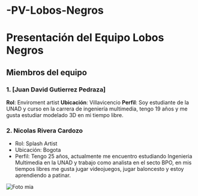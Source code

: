 # -PV-Lobos-Negros
# Presentación del Equipo Lobos Negros

## Miembros del equipo

### 1. [Juan David Gutierrez Pedraza]
**Rol**: Enviroment artist 
**Ubicación**: Villavicencio 
**Perfil**: Soy estudiante de la UNAD y curso en la carrera de ingeniería multimedia, tengo 19 años y me gusta estudiar modelado 3D en mi tiempo libre.

### 2. Nicolas Rivera Cardozo

- Rol: Splash Artist 
- Ubicación: Bogota 
- Perfil: Tengo 25 años, actualmente me encuentro estudiando Ingenieria Multimedia en la UNAD y trabajo como analista en el secto BPO, en mis tiempos libres me gusta jugar videojuegos, jugar baloncesto y estoy aprendiendo a patinar.

![Foto mia](https://github.com/user-attachments/assets/575a5607-d6ef-458d-bdf4-5374605bc65e)
